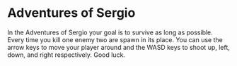 # Adventures of Sergio
In the Adventures of Sergio your goal is to survive as long as possible. Every time you kill one enemy two are spawn in its place. You can use the arrow keys to move your player around and the WASD keys to  shoot up, left, down, and right respectively. Good luck.

